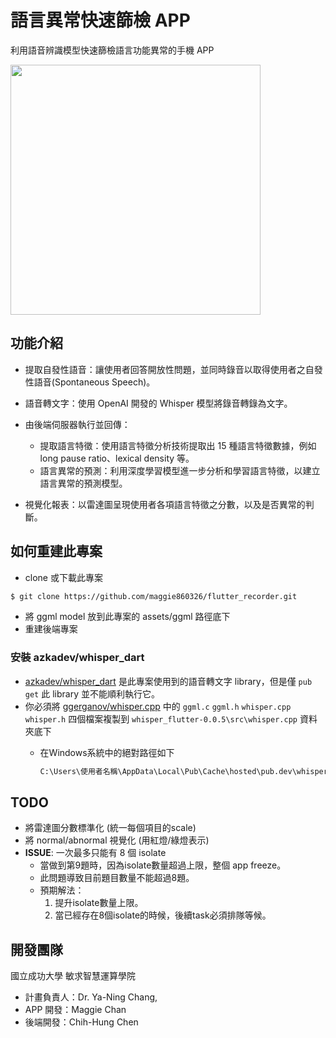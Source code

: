 # 語言異常快速篩檢 APP
利用語音辨識模型快速篩檢語言功能異常的手機 APP

<img src="https://hackmd.io/_uploads/S1gK66p0p.gif" height="400" >



## 功能介紹

- 提取自發性語音：讓使用者回答開放性問題，並同時錄音以取得使用者之自發性語音(Spontaneous Speech)。

- 語音轉文字：使用 OpenAI 開發的 Whisper 模型將錄音轉錄為文字。

- 由後端伺服器執行並回傳：
  - 提取語言特徵：使用語言特徵分析技術提取出 15 種語言特徵數據，例如 long pause ratio、lexical density 等。
  - 語言異常的預測：利用深度學習模型進一步分析和學習語言特徵，以建立語言異常的預測模型。

- 視覺化報表：以雷達圖呈現使用者各項語言特徵之分數，以及是否異常的判斷。



## 如何重建此專案
- clone 或下載此專案
```sh
$ git clone https://github.com/maggie860326/flutter_recorder.git
```
- 將 ggml model 放到此專案的 assets/ggml 路徑底下
- 重建後端專案

### 安裝 azkadev/whisper_dart 
- [azkadev/whisper_dart](https://github.com/azkadev/whisper_dart) 是此專案使用到的語音轉文字 library，但是僅 `pub get` 此 library 並不能順利執行它。
- 你必須將 [ggerganov/whisper.cpp](https://github.com/ggerganov/whisper.cpp) 中的 `ggml.c` `ggml.h` `whisper.cpp` `whisper.h` 四個檔案複製到 `whisper_flutter-0.0.5\src\whisper.cpp` 資料夾底下 
  - 在Windows系統中的絕對路徑如下
 
    ```sh
    C:\Users\使用者名稱\AppData\Local\Pub\Cache\hosted\pub.dev\whisper_flutter-0.0.5\src\whisper.cpp
    ```
  

## TODO
- 將雷達圖分數標準化 (統一每個項目的scale)
- 將 normal/abnormal 視覺化 (用紅燈/綠燈表示)
- **ISSUE**: 一次最多只能有 8 個 isolate
  -  當做到第9題時，因為isolate數量超過上限，整個 app freeze。
  -  此問題導致目前題目數量不能超過8題。
  -  預期解法：
     1. 提升isolate數量上限。
     2. 當已經存在8個isolate的時候，後續task必須排隊等候。

  

## 開發團隊
國立成功大學 敏求智慧運算學院
- 計畫負責人：Dr. Ya-Ning Chang, 
- APP 開發：Maggie Chan
- 後端開發：Chih-Hung Chen